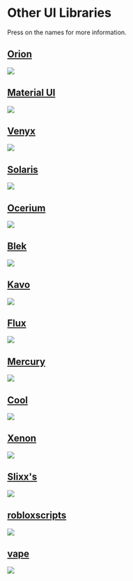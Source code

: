 # Other UI Libraries
Press on the names for more information.

## [Orion](https://v3rmillion.net/showthread.php?tid=1166983)
![](../../images/orion.png)

## [Material UI](https://v3rmillion.net/showthread.php?tid=1038510)
![](../../images/materialui.png)

## [Venyx](https://v3rmillion.net/showthread.php?tid=1026479)
![](../../images/venyx.png)

## [Solaris](https://v3rmillion.net/showthread.php?tid=1142474)
![](../../images/solaris.png)

## [Ocerium](https://v3rmillion.net/showthread.php?tid=1167106)
![](../../images/ocerium.png)

## [Blek](https://v3rmillion.net/showthread.php?tid=1169302)
![](../../images/blek.png)

## [Kavo](https://v3rmillion.net/showthread.php?tid=1094901)
![](../../images/kavo.png)

## [Flux](https://v3rmillion.net/showthread.php?tid=1101621)
![](../../images/flux.png)

## [Mercury](https://v3rmillion.net/showthread.php?tid=1154995)
![](../../images/mercury.png)

## [Cool](https://v3rmillion.net/showthread.php?tid=1151036)
![](../../images/cool.png)

## [Xenon](https://v3rmillion.net/showthread.php?tid=1124739)
![](../../images/xenon.png)

## [Slixx's](https://v3rmillion.net/showthread.php?tid=1174406)
![](../../images/slixx's.png)

## [robloxscripts](https://v3rmillion.net/showthread.php?tid=1112691)
![](../../images/robloxscripts.png)

## [vape](https://v3rmillion.net/showthread.php?tid=1098651)
![](../../images/vape.png)